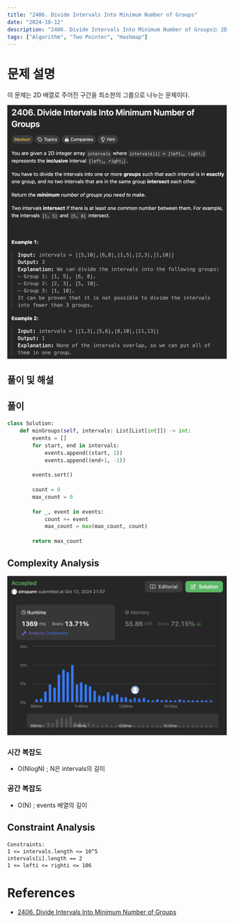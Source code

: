 ```yaml
---
title: "2406. Divide Intervals Into Minimum Number of Groups"
date: "2024-10-12"
description: "2406. Divide Intervals Into Minimum Number of Groups는 2D 배열로 주어진 구간을 최소한의 그룹으로 나누는 문제이다."
tags: ["Algorithm", "Two Pointer", "Hashmap"]
---
```


# 문제 설명
이 문제는 2D 배열로 주어진 구간을 최소한의 그룹으로 나누는 문제이다.

![2406](../../../images/LEET/2406/2406.png)

## 풀이 및 해설

## 풀이
```python
class Solution:
    def minGroups(self, intervals: List[List[int]]) -> int:
        events = []
        for start, end in intervals:
            events.append((start, 1))
            events.append((end+1, -1))

        events.sort()

        count = 0
        max_count = 0

        for _, event in events:
            count += event
            max_count = max(max_count, count)
        
        return max_count
```

## Complexity Analysis
![tc](../../../images/LEET/2406/tc.png)

### 시간 복잡도
- O(NlogN) ; N은 intervals의 길이

### 공간 복잡도
- O(N) ; events 배열의 길이

## Constraint Analysis
```
Constraints:
1 <= intervals.length <= 10^5
intervals[i].length == 2
1 <= lefti <= righti <= 106
```

# References
- [2406. Divide Intervals Into Minimum Number of Groups](https://leetcode.com/problems/divide-intervals-into-minimum-number-of-groups/)